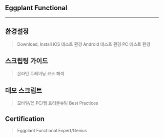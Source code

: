 ## Eggplant Functional
------
## 환경설정
> Download, Install
> iOS 테스트 환경
> Android 테스트 환경
> PC 테스트 환경

## 스크립팅 가이드
> 온라인 트레이닝 코스 해석

## 데모 스크립트
> 모바일/앱
> PC/웹
> 트러블슈팅
> Best Practices

## Certification
> Eggplant Functional Expert/Genius
